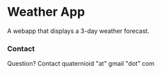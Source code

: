 # Weather App #

A webapp that displays a 3-day weather forecast.

### Contact
Question? Contact quaternioid "at" gmail "dot" com
